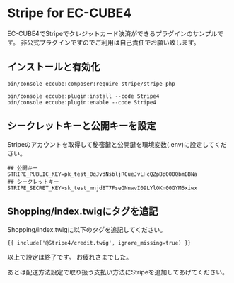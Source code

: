 # Stripe for EC-CUBE4

EC-CUBE4でStripeでクレジットカード決済ができるプラグインのサンプルです。
非公式プラグインですのでご利用は自己責任でお願い致します。


## インストールと有効化

```
bin/console eccube:composer:require stripe/stripe-php

bin/console eccube:plugin:install --code Stripe4
bin/console eccube:plugin:enable --code Stripe4
```

## シークレットキーと公開キーを設定

Stripeのアカウントを取得して秘密鍵と公開鍵を環境変数(.env)に設定してください。

```
## 公開キー
STRIPE_PUBLIC_KEY=pk_test_0qJvdNsbljRCueJvLHcQZpBp000QbmBBNa
## シークレットキー
STRIPE_SECRET_KEY=sk_test_mnjd8T7FseGNnwvI09LYlOKn00GYM6xiwx
```

## Shopping/index.twigにタグを追記

Shopping/index.twigに以下のタグを追記してください。

```
{{ include('@Stripe4/credit.twig', ignore_missing=true) }}
```

以上で設定は終了です。
お疲れさまでした。


あとは配送方法設定で取り扱う支払い方法にStripeを追加してあげてください。
